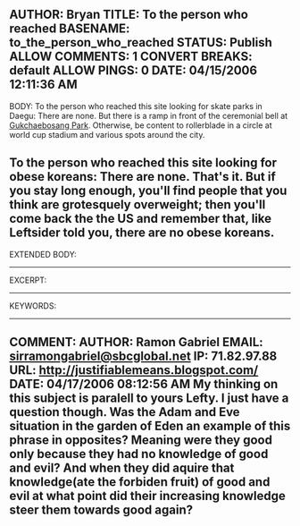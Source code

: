 AUTHOR: Bryan
TITLE: To the person who reached
BASENAME: to_the_person_who_reached
STATUS: Publish
ALLOW COMMENTS: 1
CONVERT BREAKS: __default__
ALLOW PINGS: 0
DATE: 04/15/2006 12:11:36 AM
-----
BODY:
To the person who reached this site looking for skate parks in Daegu: There are none. But there is a ramp in front of the ceremonial bell at <a href="http://thedaeguguide.com//places/placesmain.htm#Gukchaebosang">Gukchaebosang Park</a>. Otherwise, be content to rollerblade in a circle at world cup stadium and various spots around the city.

To the person who reached this site looking for obese koreans: There are none. That's it. But if you stay long enough, you'll find people  that you think are grotesquely overweight; then you'll come back the the US and remember that, like Leftsider told you, there are no obese koreans.
-----
EXTENDED BODY:

-----
EXCERPT:

-----
KEYWORDS:

-----

COMMENT:
AUTHOR: Ramon Gabriel
EMAIL: sirramongabriel@sbcglobal.net
IP: 71.82.97.88
URL: http://justifiablemeans.blogspot.com/
DATE: 04/17/2006 08:12:56 AM
My thinking on this subject is paralell to yours Lefty. I just have a question though. Was the Adam and Eve situation in the garden of Eden an example of this phrase in opposites? Meaning were they good only because they had no knowledge of good and evil? And when they did aquire that knowledge(ate the forbiden fruit) of good and evil at what point did their increasing knowledge steer them towards good again?
-----


